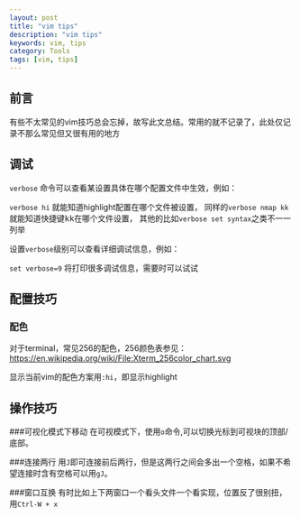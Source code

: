 ```yaml
---
layout: post
title: "vim tips"
description: "vim tips"
keywords: vim, tips
category: Tools
tags: [vim, tips]
---
```


## 前言
有些不太常见的vim技巧总会忘掉，故写此文总结。常用的就不记录了，此处仅记录不那么常见但又很有用的地方

## 调试

`verbose` 命令可以查看某设置具体在哪个配置文件中生效，例如：

`verbose hi` 就能知道highlight配置在哪个文件被设置，
同样的`verbose nmap kk` 就能知道快捷键<kbd>k</kbd><kbd>k</kbd>在哪个文件设置，
其他的比如`verbose set syntax`之类不一一列举


设置`verbose`级别可以查看详细调试信息，例如：

`set verbose=9` 将打印很多调试信息，需要时可以试试

## 配置技巧

### 配色
对于terminal，常见256的配色，256颜色表参见：<https://en.wikipedia.org/wiki/File:Xterm_256color_chart.svg>

显示当前vim的配色方案用`:hi`，即显示highlight


## 操作技巧

###可视化模式下移动
在可视模式下，使用`o`命令,可以切换光标到可视块的顶部/底部。

###连接两行
用`J`即可连接前后两行，但是这两行之间会多出一个空格，如果不希望连接时含有空格可以用`gJ`。

###窗口互换
有时比如上下两窗口一个看头文件一个看实现，位置反了很别扭，用`Ctrl-W + x`
